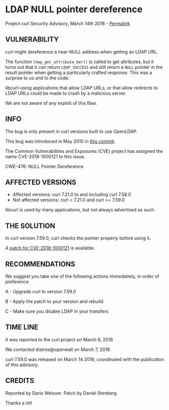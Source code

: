LDAP NULL pointer dereference
=============================

Project curl Security Advisory, March 14th 2018 -
[Permalink](https://curl.haxx.se/docs/adv_2018-97a2.html)

VULNERABILITY
-------------

curl might dereference a near-NULL address when getting an LDAP URL.

The function `ldap_get_attribute_ber()` is called to get attributes, but it
turns out that it can return `LDAP_SUCCESS` and still return a `NULL` pointer
in the result pointer when getting a particularly crafted response. This was a
surprise to us and to the code.

libcurl-using applications that allow LDAP URLs, or that allow redirects to
LDAP URLs could be made to crash by a malicious server.

We are not aware of any exploit of this flaw.

INFO
----

The bug is only present in curl versions built to use OpenLDAP.

This bug was introduced in May 2010 in [this
commit](https://github.com/curl/curl/commit/2e056353b00d09).

The Common Vulnerabilities and Exposures (CVE) project has assigned the name
CVE-2018-1000121 to this issue.

CWE-476: NULL Pointer Dereference

AFFECTED VERSIONS
-----------------

- Affected versions: curl 7.21.0 to and including curl 7.58.0
- Not affected versions: curl < 7.21.0 and curl >= 7.59.0

libcurl is used by many applications, but not always advertised as such.

THE SOLUTION
------------

In curl version 7.59.0, curl checks the pointer properly before using it.

A [patch for CVE-2018-1000121](https://curl.haxx.se/CVE-2018-1000121.patch) is available.

RECOMMENDATIONS
---------------

We suggest you take one of the following actions immediately, in order of
preference:

 A - Upgrade curl to version 7.59.0

 B - Apply the patch to your version and rebuild

 C - Make sure you disable LDAP in your transfers

TIME LINE
---------

It was reported to the curl project on March 6, 2018

We contacted distros@openwall on March 7, 2018.

curl 7.59.0 was released on March 14 2018, coordinated with the publication of
this advisory.

CREDITS
-------

Reported by Dario Weisser. Patch by Daniel Stenberg.

Thanks a lot!
